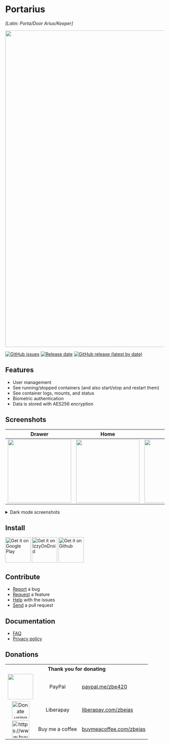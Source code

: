 # Portarius 

*[Latin: Porta/Door Arius/Keeper]*

<p align="center">
  <img width="1000" src="https://i.imgur.com/jrnn0kO.png">
</p>

[![GitHub issues](https://img.shields.io/github/issues/zbejas/portarius?color=red)](https://github.com/zbejas/portarius/issues)
[![Release date](https://img.shields.io/github/release-date/zbejas/portarius?labely)](https://github.com/zbejas/portarius/releases/)
[![GitHub release (latest by date)](https://img.shields.io/github/v/release/zbejas/portarius?label=Release)](https://github.com/zbejas/portarius/releases/latest)

## Features

- User management
- See running/stopped containers (and also start/stop and restart them)
- See container logs, mounts, and status
- Biometric authentication
- Data is stored with AES256 encryption

## Screenshots

| Drawer | Home | Auth | Settings |
| :--: | :--: | :--: | :--: |
| <img src="https://i.imgur.com/L8CG6hG.jpeg" width="200"> | <img src="https://i.imgur.com/jbblbfZ.jpeg" width="200"> | <img src="https://i.imgur.com/ETl1vpC.jpeg" width="200"> | <img src="https://i.imgur.com/oNxU12R.jpeg" width="200"> |

<details>
  <summary>Dark mode screenshots</summary>
  
| Drawer | Home | Auth | Settings |
| :--: | :--: | :--: | :--: |
| <img src="https://i.imgur.com/IRjzCYd.jpeg" width="200"> | <img src="https://i.imgur.com/1cmRnmb.jpeg" width="200"> | <img src="https://i.imgur.com/yAKqI9S.jpeg" width="200"> | <img src="https://i.imgur.com/N6MqvTx.jpeg" width="200"> |
  
</details>

## Install

[<img src="https://play.google.com/intl/en_us/badges/static/images/badges/en_badge_web_generic.png" alt="Get it on Google Play" height="80">](https://play.google.com/store/apps/details?id=si.zbe.portarius)
[<img src="https://gitlab.com/IzzyOnDroid/repo/-/raw/master/assets/IzzyOnDroid.png" alt="Get it on IzzyOnDroid" height="80">](https://github.com/zbejas/portarius/releases)
[<img src="https://censorship.no/img/github-badge.png" alt="Get it on Github" height="80">](https://github.com/zbejas/portarius/releases)

## Contribute

- [Report](https://github.com/zbejas/portarius/issues/new?assignees=&labels=&template=bug_report.md&title=) a bug
- [Request](https://github.com/zbejas/portarius/issues/new?assignees=&labels=&template=feature_request.md&title=) a feature
- [Help](https://github.com/zbejas/portarius/issues) with the issues
- [Send](https://docs.github.com/en/pull-requests/collaborating-with-pull-requests/proposing-changes-to-your-work-with-pull-requests/about-pull-requests) a pull request

## Documentation

- [FAQ](https://github.com/zbejas/portarius/wiki/FAQ) 
- [Privacy policy](https://github.com/zbejas/portarius/wiki/Privacy-Policy)

## Donations

<table>
  <tr>
    <th colspan="3">Thank you for donating</th>
  </tr>
  <tr>
    <td align="center"><a href="https://www.paypal.com/paypalme/zbe420"><img src="https://raw.githubusercontent.com/aha999/DonateButtons/master/Paypal.png" height="80"/></a></td>
    <td align="center">PayPal</td>
    <td><a href="https://paypal.me/zbe420/">paypal.me/zbe420</a></td>
  </tr>
  <tr>
    <td align="center">
      <a href="https://liberapay.com/zbejas/donate"><img alt="Donate using Liberapay" src="https://liberapay.com/assets/widgets/donate.svg" height="55"></a>
    </td>
    <td align="center">Liberapay</td>
    <td>
      <a href="https://liberapay.com/zbejas/donate/">liberapay.com/zbejas</a>
    </td>
  </tr>
  <tr>
    <td align="center"><a href="https://www.buymeacoffee.com/zbejas"><img src="https://cdn.buymeacoffee.com/buttons/v2/default-yellow.png" alt="https://www.buymeacoffee.com/zbejas" height="55"></a></td>
    <td align="center">Buy me a coffee</a></td>
    <td><a href="https://www.buymeacoffee.com/zbejas">buymeacoffee.com/zbejas</a></td>
  </tr>
</table>
